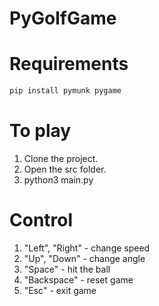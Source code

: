 # PyGolfGame

# Requirements
```bash
pip install pymunk pygame
```

# To play
1. Clone the project.
2. Open the src folder.
3. python3 main.py

# Control
1. "Left", "Right" - change speed
2. "Up", "Down" - change angle
3. "Space" - hit the ball
4. "Backspace" - reset game
5. "Esc" - exit game